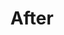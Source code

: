 ---
title: After
template: image-with-link
heading-level: 3
image-source: after.png
image-alt-text: A handsome-looking, responsive website, shown on both a mobile phone and a desktop computer.
link: https://bixal.github.io/uswds-screener-prototyping-tool/
---